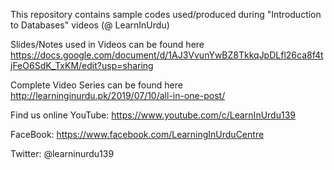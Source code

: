 This repository contains sample codes used/produced during "Introduction to Databases" videos (@ LearnInUrdu)

Slides/Notes used in Videos can be found here
https://docs.google.com/document/d/1AJ3VvunYwBZ8TkkqJpDLfl26ca8f4tjFeO6SdK_TxKM/edit?usp=sharing

Complete Video Series can be found here
http://learninginurdu.pk/2019/07/10/all-in-one-post/


Find us online YouTube: https://www.youtube.com/c/LearnInUrdu139  

FaceBook: https://www.facebook.com/LearningInUrduCentre  

Twitter: @learninurdu139

